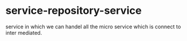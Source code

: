 # service-repository-service
service in which we can handel all the micro service which is connect to inter mediated.
